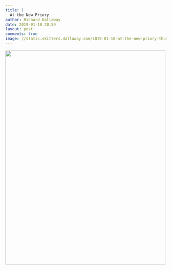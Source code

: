 ```yaml
---
title: |
  At the New Priory
author: Richard Dallaway
date: 2019-01-18 20:59
layout: post
comments: true
image: //static.skitters.dallaway.com/2019-01-18-at-the-new-priory-thumb-1-IMG_7413.jpg
---
```


<div>
        <a href="//static.skitters.dallaway.com/2019-01-18-at-the-new-priory-fullsize-1-IMG_7413.jpg">
          <img src="//static.skitters.dallaway.com/2019-01-18-at-the-new-priory-thumb-1-IMG_7413.jpg" width="500" height="667"/>
        </a>
      </div>



  

      